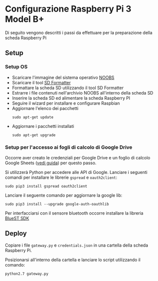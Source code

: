 # Configurazione Raspberry Pi 3 Model B+

Di seguito vengono descritti i passi da effettuare per la preparazione della scheda Raspberry Pi

## Setup

### Setup OS

* Scaricare l'immagine del sistema operativo [NOOBS](https://www.raspberrypi.org/downloads/noobs/)
* Scaricare il tool [SD Formatter](https://www.sdcard.org/downloads/formatter_4/index.html)
* Formattare la scheda SD utilizzando il tool SD Formatter
* Estrarre i file contenuti nell'archivio NOOBS all'interno della scheda SD
* Inserire la scheda SD ed alimentare la scheda Raspberry PI
* Seguire il wizard per installare e configurare Raspbian
* Aggiornare l'elenco dei pacchetti
	```
	sudo apt-get update
	```
* Aggiornare i pacchetti installati
	```
	sudo apt-get upgrade
	```

### Setup per l'accesso ai fogli di calcolo di Google Drive

Occorre aver creato le credenziali per Google Drive e un foglio di calcolo Google Sheets ([vedi guida](Configurazione-Google-Drive-e-Google-Sheets.md)) per questo passo.

Si utilizzerà Python per accedere alle API di Google. Lanciare i seguenti comandi per installare le librerie ```gspread``` e ```oauth2client```:

```
sudo pip3 install gspread oauth2client
```

Lanciare il seguente comando per aggiornare la google lib:
```
sudo pip3 install --upgrade google-auth-oauthlib
```

Per interfacciarsi con il sensore bluetooth occorre installare la libreria [BlueST SDK](https://github.com/STMicroelectronics/BlueSTSDK_Python)

## Deploy

Copiare i file ```gateway.py``` e ```credentials.json``` in una cartella della scheda Raspberry Pi.

Posizionarsi all'interno della cartella e lanciare lo script utilizzando il comando:
```
python2.7 gateway.py
```